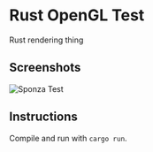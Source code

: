 # Rust OpenGL Test

Rust rendering thing

## Screenshots

![Sponza Test](https://cdn.discordapp.com/attachments/862478456566972446/884086497924509776/unknown.png)

## Instructions

Compile and run with `cargo run`.
